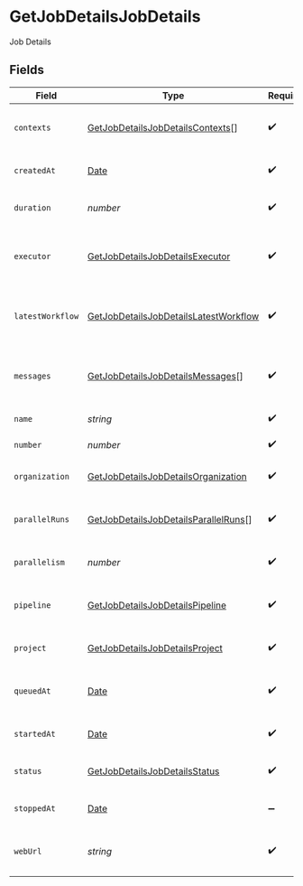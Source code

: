 # GetJobDetailsJobDetails

Job Details


## Fields

| Field                                                                                                     | Type                                                                                                      | Required                                                                                                  | Description                                                                                               |
| --------------------------------------------------------------------------------------------------------- | --------------------------------------------------------------------------------------------------------- | --------------------------------------------------------------------------------------------------------- | --------------------------------------------------------------------------------------------------------- |
| `contexts`                                                                                                | [GetJobDetailsJobDetailsContexts](../../models/operations/getjobdetailsjobdetailscontexts.md)[]           | :heavy_check_mark:                                                                                        | List of contexts used by the job.                                                                         |
| `createdAt`                                                                                               | [Date](https://developer.mozilla.org/en-US/docs/Web/JavaScript/Reference/Global_Objects/Date)             | :heavy_check_mark:                                                                                        | The time when the job was created.                                                                        |
| `duration`                                                                                                | *number*                                                                                                  | :heavy_check_mark:                                                                                        | Duration of a job in milliseconds.                                                                        |
| `executor`                                                                                                | [GetJobDetailsJobDetailsExecutor](../../models/operations/getjobdetailsjobdetailsexecutor.md)             | :heavy_check_mark:                                                                                        | Information about executor used for a job.                                                                |
| `latestWorkflow`                                                                                          | [GetJobDetailsJobDetailsLatestWorkflow](../../models/operations/getjobdetailsjobdetailslatestworkflow.md) | :heavy_check_mark:                                                                                        | Info about the latest workflow the job was a part of.                                                     |
| `messages`                                                                                                | [GetJobDetailsJobDetailsMessages](../../models/operations/getjobdetailsjobdetailsmessages.md)[]           | :heavy_check_mark:                                                                                        | Messages from CircleCI execution platform.                                                                |
| `name`                                                                                                    | *string*                                                                                                  | :heavy_check_mark:                                                                                        | The name of the job.                                                                                      |
| `number`                                                                                                  | *number*                                                                                                  | :heavy_check_mark:                                                                                        | The number of the job.                                                                                    |
| `organization`                                                                                            | [GetJobDetailsJobDetailsOrganization](../../models/operations/getjobdetailsjobdetailsorganization.md)     | :heavy_check_mark:                                                                                        | Information about an organization.                                                                        |
| `parallelRuns`                                                                                            | [GetJobDetailsJobDetailsParallelRuns](../../models/operations/getjobdetailsjobdetailsparallelruns.md)[]   | :heavy_check_mark:                                                                                        | Info about parallels runs and their status.                                                               |
| `parallelism`                                                                                             | *number*                                                                                                  | :heavy_check_mark:                                                                                        | A number of parallel runs the job has.                                                                    |
| `pipeline`                                                                                                | [GetJobDetailsJobDetailsPipeline](../../models/operations/getjobdetailsjobdetailspipeline.md)             | :heavy_check_mark:                                                                                        | Info about a pipeline the job is a part of.                                                               |
| `project`                                                                                                 | [GetJobDetailsJobDetailsProject](../../models/operations/getjobdetailsjobdetailsproject.md)               | :heavy_check_mark:                                                                                        | Information about a project.                                                                              |
| `queuedAt`                                                                                                | [Date](https://developer.mozilla.org/en-US/docs/Web/JavaScript/Reference/Global_Objects/Date)             | :heavy_check_mark:                                                                                        | The time when the job was placed in a queue.                                                              |
| `startedAt`                                                                                               | [Date](https://developer.mozilla.org/en-US/docs/Web/JavaScript/Reference/Global_Objects/Date)             | :heavy_check_mark:                                                                                        | The date and time the job started.                                                                        |
| `status`                                                                                                  | [GetJobDetailsJobDetailsStatus](../../models/operations/getjobdetailsjobdetailsstatus.md)                 | :heavy_check_mark:                                                                                        | The current status of the job.                                                                            |
| `stoppedAt`                                                                                               | [Date](https://developer.mozilla.org/en-US/docs/Web/JavaScript/Reference/Global_Objects/Date)             | :heavy_minus_sign:                                                                                        | The time when the job stopped.                                                                            |
| `webUrl`                                                                                                  | *string*                                                                                                  | :heavy_check_mark:                                                                                        | URL of the job in CircleCI Web UI.                                                                        |